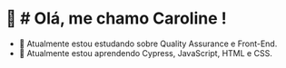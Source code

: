 # 👋 # Olá, me chamo Caroline !


- 🔭 Atualmente estou estudando sobre Quality Assurance e Front-End.
- 🌱 Atualmente estou aprendendo Cypress, JavaScript, HTML e CSS.



